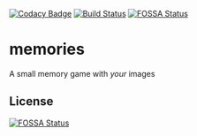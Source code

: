[![Codacy Badge](https://api.codacy.com/project/badge/Grade/319dab240a794577a3138f6202cfc8c4)](https://www.codacy.com/app/kristoffel-pirard/memories?utm_source=github.com&utm_medium=referral&utm_content=xtofl/memories&utm_campaign=badger)
[![Build Status](https://travis-ci.org/xtofl/memories.svg?branch=master)](https://travis-ci.org/xtofl/memories)
[![FOSSA Status](https://app.fossa.io/api/projects/git%2Bgithub.com%2Fxtofl%2Fmemories.svg?type=shield)](https://app.fossa.io/projects/git%2Bgithub.com%2Fxtofl%2Fmemories?ref=badge_shield)

memories
========

A small memory game with _your_ images


## License
[![FOSSA Status](https://app.fossa.io/api/projects/git%2Bgithub.com%2Fxtofl%2Fmemories.svg?type=large)](https://app.fossa.io/projects/git%2Bgithub.com%2Fxtofl%2Fmemories?ref=badge_large)